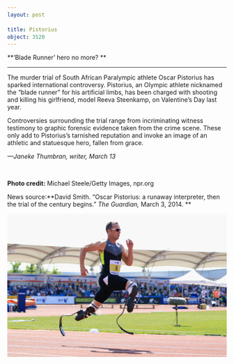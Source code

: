 ```yaml
---
layout: post

title: Pistorius
object: 3520
---
```

**‘Blade Runner’ hero
 no more? **

****

The murder trial of South African Paralympic athlete Oscar Pistorius has sparked international controversy. Pistorius, an Olympic athlete nicknamed the “blade runner” for his artificial limbs, has been charged with shooting and killing his girlfriend, model Reeva Steenkamp, on Valentine’s Day last year.  

Controversies surrounding the trial range from incriminating witness testimony to graphic forensic evidence taken from the crime scene. These only add to Pistorius’s tarnished reputation and invoke an image of an athletic and statuesque hero, fallen from grace.  

*—Janeke Thumbran, writer, March 13*

 

**Photo credit:** Michael Steele/Getty Images, npr.org

News source:**David Smith. “Oscar Pistorius: a runaway interpreter, then the trial of the century begins.” *The Guardian,* March 3, 2014. **

![](../images/14-03-13_86.6_PistoriusEDIT-1.jpeg)
